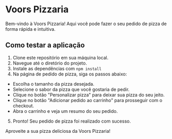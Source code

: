 # Voors Pizzaria

Bem-vindo à Voors Pizzaria! Aqui você pode fazer o seu pedido de pizza de forma rápida e intuitiva.

## Como testar a aplicação

1. Clone este repositório em sua máquina local.
2. Navegue até o diretório do projeto.
3. Instale as dependências com `npm install`
4. Na página de pedido de pizza, siga os passos abaixo:
  - Escolha o tamanho da pizza desejada.
  - Selecione o sabor da pizza que você gostaria de pedir.
  - Clique no botão "Personalizar pizza" para deixar sua pizza do seu jeito.
  - Clique no botão "Adicionar pedido ao carrinho" para prosseguir com o checkout.
  - Abra o carrinho e veja um resumo do seu pedido.
5. Pronto! Seu pedido de pizza foi realizado com sucesso.

Aproveite a sua pizza deliciosa da Voors Pizzaria!
